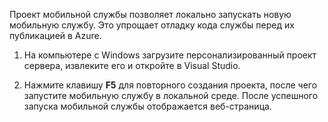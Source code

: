 

Проект мобильной службы позволяет локально запускать новую мобильную службу. Это упрощает отладку кода службы перед их публикацией в Azure.

1. На компьютере с Windows загрузите персонализированный проект сервера, извлеките его и откройте в Visual Studio.

2. Нажмите клавишу **F5** для повторного создания проекта, после чего запустите мобильную службу в локальной среде. После успешного запуска мобильной службы отображается веб-страница.

<!---HONumber=July15_HO2-->